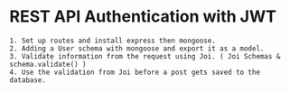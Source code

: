 # REST API Authentication with JWT

    1. Set up routes and install express then mongoose.
    2. Adding a User schema with mongoose and export it as a model.
    3. Validate information from the request using Joi. ( Joi Schemas & schema.validate() )
    4. Use the validation from Joi before a post gets saved to the database.